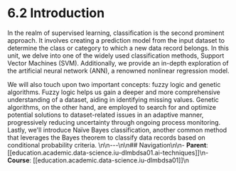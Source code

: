 # 6.2 Introduction

In the realm of supervised learning, classification is the second prominent approach. It involves creating a prediction model from the input dataset to determine the class or category to which a new data record belongs. In this unit, we delve into one of the widely used classification methods, Support Vector Machines (SVM). Additionally, we provide an in-depth exploration of the artificial neural network (ANN), a renowned nonlinear regression model.

We will also touch upon two important concepts: fuzzy logic and genetic algorithms. Fuzzy logic helps us gain a deeper and more comprehensive understanding of a dataset, aiding in identifying missing values. Genetic algorithms, on the other hand, are employed to search for and optimize potential solutions to dataset-related issues in an adaptive manner, progressively reducing uncertainty through ongoing process monitoring. Lastly, we'll introduce Naïve Bayes classification, another common method that leverages the Bayes theorem to classify data records based on conditional probability criteria.
\n\n---\n\n## Navigation\n\n- **Parent**: [[education.academic.data-science.iu-dlmbdsa01.ai-techniques]]\n- **Course**: [[education.academic.data-science.iu-dlmbdsa01]]\n